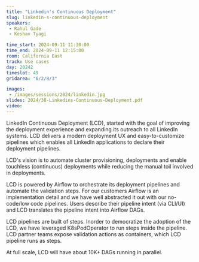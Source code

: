 ```yaml
---
title: "Linkedin's Continuous Deployment"
slug: linkedin-s-continuous-deployment
speakers:
 - Rahul Gade
 - Keshav Tyagi

time_start: 2024-09-11 11:30:00
time_end: 2024-09-11 12:15:00
room: California East
track: Use cases
day: 20242
timeslot: 49
gridarea: "6/2/8/3"

images: 
 - /images/sessions/2024/linkedin.jpg
slides: 2024/38-Linkedins-Continuous-Deployment.pdf
video: 
---
```


LinkedIn Continuous Deployment (LCD), started with the goal of improving the deployment experience and expanding its outreach to all LinkedIn systems. LCD delivers a modern deployment UX and easy-to-customize pipelines which enables all LinkedIn applications to declare their deployment pipelines.
 
 
 
 LCD's vision is to automate cluster provisioning, deployments and enable touchless (continuous) deployments while reducing the manual toil involved in deployments.
 
 
 
 LCD is powered by Airflow to orchestrate its deployment pipelines and automate the validation steps. For our customers Airflow is an implementation detail and we have well abstracted it out with our no-code/low code pipelines. Users describe their pipeline intent (via CLI/UI) and LCD translates the pipeline intent into Airflow DAGs. 
 
 
 
 LCD pipelines are built of steps. Inorder to democratize the adoption of the LCD, we have leveraged K8sPodOperator to run steps inside the pipeline. LCD partner teams expose validation actions as containers, which LCD pipeline runs as steps. 
 
 
 
 At full scale, LCD will have about 10K+ DAGs running in parallel.